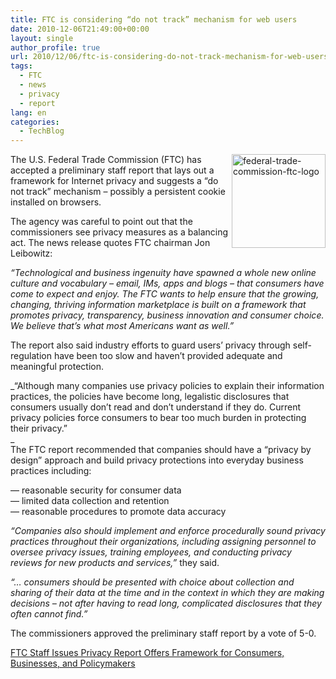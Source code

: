 ```yaml
---
title: FTC is considering “do not track” mechanism for web users
date: 2010-12-06T21:49:00+00:00
layout: single
author_profile: true
url: 2010/12/06/ftc-is-considering-do-not-track-mechanism-for-web-users/
tags:
  - FTC
  - news
  - privacy
  - report
lang: en
categories: 
  - TechBlog
---
```

[<img title="federal-trade-commission-ftc-logo" border="0" alt="federal-trade-commission-ftc-logo" align="right" src="http://lh3.ggpht.com/_vaUVXcmC3OI/TP1TdQ3I8II/AAAAAAAADYU/tADO-Z0pa9k/federal-trade-commission-ftc-logo_thumb%5B1%5D.png?imgmax=800" width="150" height="150" />](http://lh5.ggpht.com/_vaUVXcmC3OI/TP1TbY8euiI/AAAAAAAADYQ/B7408d17rnA/s1600-h/federal-trade-commission-ftc-logo%5B3%5D.png)The U.S. Federal Trade Commission (FTC) has accepted a preliminary staff report that lays out a framework for Internet privacy and suggests a “do not track” mechanism – possibly a persistent cookie installed on browsers.

The agency was careful to point out that the commissioners see privacy measures as a balancing act. The news release quotes FTC chairman Jon Leibowitz:

_“Technological and business ingenuity have spawned a whole new online culture and vocabulary – email, IMs, apps and blogs – that consumers have come to expect and enjoy. The FTC wants to help ensure that the growing, changing, thriving information marketplace is built on a framework that promotes privacy, transparency, business innovation and consumer choice. We believe that’s what most Americans want as well.”_

The report also said industry efforts to guard users’ privacy through self-regulation have been too slow and haven’t provided adequate and meaningful protection.

_“Although many companies use privacy policies to explain their information practices, the policies have become long, legalistic disclosures that consumers usually don’t read and don’t understand if they do. Current privacy policies force consumers to bear too much burden in protecting their privacy.”  
_  
The FTC report recommended that companies should have a “privacy by design” approach and build privacy protections into everyday business practices including:

— reasonable security for consumer data  
— limited data collection and retention  
— reasonable procedures to promote data accuracy

_“Companies also should implement and enforce procedurally sound privacy practices throughout their organizations, including assigning personnel to oversee privacy issues, training employees, and conducting privacy reviews for new products and services,”_ they said.

_“… consumers should be presented with choice about collection and sharing of their data at the time and in the context in which they are making decisions – not after having to read long, complicated disclosures that they often cannot find.”_

The commissioners approved the preliminary staff report by a vote of 5-0.

[FTC Staff Issues Privacy Report Offers Framework for Consumers, Businesses, and Policymakers](http://www.ftc.gov/opa/2010/12/privacyreport.shtm)